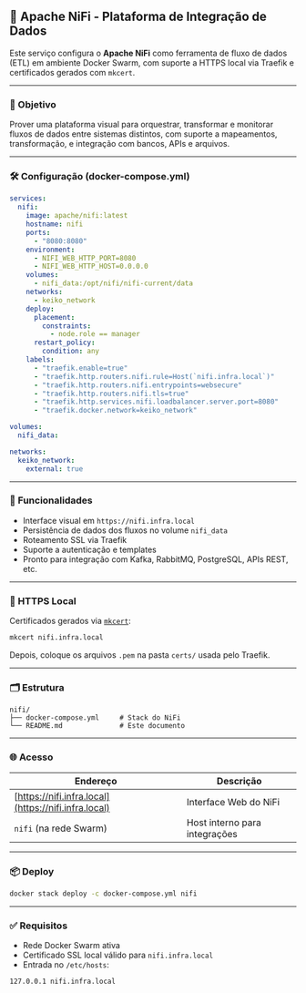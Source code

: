 ## 🔄 Apache NiFi - Plataforma de Integração de Dados

Este serviço configura o **Apache NiFi** como ferramenta de fluxo de dados (ETL) em ambiente Docker Swarm, com suporte a HTTPS local via Traefik e certificados gerados com `mkcert`.

---

### 🎯 Objetivo

Prover uma plataforma visual para orquestrar, transformar e monitorar fluxos de dados entre sistemas distintos, com suporte a mapeamentos, transformação, e integração com bancos, APIs e arquivos.

---

### 🛠️ Configuração (docker-compose.yml)

```yaml
services:
  nifi:
    image: apache/nifi:latest
    hostname: nifi
    ports:
      - "8080:8080"
    environment:
      - NIFI_WEB_HTTP_PORT=8080
      - NIFI_WEB_HTTP_HOST=0.0.0.0
    volumes:
      - nifi_data:/opt/nifi/nifi-current/data
    networks:
      - keiko_network
    deploy:
      placement:
        constraints:
          - node.role == manager
      restart_policy:
        condition: any
    labels:
      - "traefik.enable=true"
      - "traefik.http.routers.nifi.rule=Host(`nifi.infra.local`)"
      - "traefik.http.routers.nifi.entrypoints=websecure"
      - "traefik.http.routers.nifi.tls=true"
      - "traefik.http.services.nifi.loadbalancer.server.port=8080"
      - "traefik.docker.network=keiko_network"

volumes:
  nifi_data:

networks:
  keiko_network:
    external: true
```

---

### 🧩 Funcionalidades

* Interface visual em `https://nifi.infra.local`
* Persistência de dados dos fluxos no volume `nifi_data`
* Roteamento SSL via Traefik
* Suporte a autenticação e templates
* Pronto para integração com Kafka, RabbitMQ, PostgreSQL, APIs REST, etc.

---

### 🔐 HTTPS Local

Certificados gerados via [`mkcert`](https://github.com/FiloSottile/mkcert):

```bash
mkcert nifi.infra.local
```

Depois, coloque os arquivos `.pem` na pasta `certs/` usada pelo Traefik.

---

### 🗂️ Estrutura

```
nifi/
├── docker-compose.yml     # Stack do NiFi
└── README.md              # Este documento
```

---

### 🌐 Acesso

| Endereço                                             | Descrição                     |
| ---------------------------------------------------- | ----------------------------- |
| [https://nifi.infra.local](https://nifi.infra.local) | Interface Web do NiFi         |
| `nifi` (na rede Swarm)                               | Host interno para integrações |

---

### 📦 Deploy

```bash
docker stack deploy -c docker-compose.yml nifi
```

---

### ✅ Requisitos

* Rede Docker Swarm ativa
* Certificado SSL local válido para `nifi.infra.local`
* Entrada no `/etc/hosts`:

```bash
127.0.0.1 nifi.infra.local
```